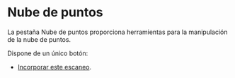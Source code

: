 # Nube de puntos

La pestaña Nube de puntos proporciona herramientas para la manipulación de la nube de puntos.

Dispone de un único botón:

* [Incorporar este escaneo](incorporar-este-escaneo.md).
